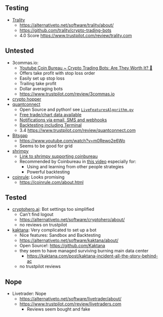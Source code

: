 ## Testing

- [Trality](https://www.trality.com/)
  - https://alternativeto.net/software/trality/about/
  - https://github.com/trality/crypto-trading-bots
  - 4.0 Score https://www.trustpilot.com/review/trality.com

## Untested

- 3commas.io:
  - [Youtube Coin Bureau ~ Crypto Trading Bots: Are They Worth It? 🤖](https://www.youtube.com/watch?v=9Hv0BQwYlPw&t=1085s)
  - Offers take profit with stop loss order
  - Easily set up stop loss
  - Trailing take profit
  - Dollar averaging bots
  - https://www.trustpilot.com/review/3commas.io
- [crypto hopper](https://www.cryptohopper.com)
- [quantconnect](https://www.quantconnect.com/)
  - Open Source and python! see [`LiveFeaturesAlgorithm.py`](https://github.com/QuantConnect/Lean/blob/master/Algorithm.Python/LiveFeaturesAlgorithm.py)
  - [Free trade/chart data available](https://www.quantconnect.com/data/tree/crypto/bitfinex/second/dogeusdt)
  - [Notifications via email, SMS and webhooks](https://www.quantconnect.com/docs/live-trading/notifications)
  - [Backtesting including Terminal](https://www.quantconnect.com/terminal/#my-projects)
  - 3.4 https://www.trustpilot.com/review/quantconnect.com
- [Bitsgap]()
  - https://www.youtube.com/watch?v=m0Rewo2e6Wo
  - Seems to be good for grid
- [shrimpy](https://www.shrimpy.io)
  - [Link to shrimpy supporting coinbureau](https://guy.coinbureau.com/r/shrimpy)
  - Recommended by Coinbureau in [this video](https://www.youtube.com/watch?v=9Hv0BQwYlPw) especially for:
    - Using and learning from other people strategies
    - Powerful backtesting
- [coinrule](https://coinrule.com/about.html): Looks promising
  - https://coinrule.com/about.html


## Tested

- [cryptohero.ai](https://cryptohero.ai/): Bot settings too simplified
  - Can't find logout
  - https://alternativeto.net/software/cryptohero/about/
  - no reviews on trustpilot
- [kaktana](https://kaktana.com/): Very complicated to set up a bot
  - Nice features: Sandbox and Backtesting
  - https://alternativeto.net/software/kaktana/about/
  - Open Source!: https://github.com/Kaktana
  - they seem to have managed surviving burning main data center
    - https://kaktana.com/post/kaktana-incident-all-the-story-behind-ac
  - no trustpilot reviews


## Nope

- Livetrader: Nope
  - https://alternativeto.net/software/livetrader/about/
  - https://www.trustpilot.com/review/livetraders.com
    - Reviews seem bought and fake
